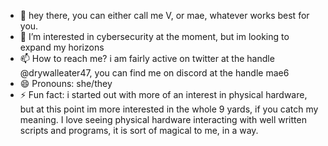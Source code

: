 - 👋 hey there, you can either call me V, or mae, whatever works best for you.
- 👀 I’m interested in cybersecurity at the moment, but im looking to expand my horizons
- 📫 How to reach me? i am fairly active on twitter at the handle @drywalleater47, you can find me on discord at the handle mae6
- 😄 Pronouns: she/they
- ⚡ Fun fact: i started out with more of an interest in physical hardware, but at this point im more interested in the whole 9 yards, if you catch my meaning. I love seeing physical hardware interacting with well written scripts and programs, it is sort of magical to me, in a way.

<!---
mae6182/mae6182 is a ✨ special ✨ repository because its `README.md` (this file) appears on your GitHub profile.
You can click the Preview link to take a look at your changes.
--->
